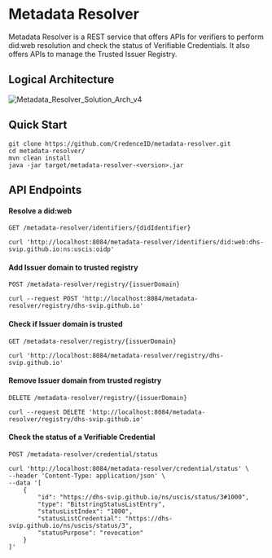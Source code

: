 # Metadata Resolver

Metadata Resolver is a REST service that offers APIs for verifiers to perform did:web resolution and check the status of Verifiable Credentials.
It also offers APIs to manage the Trusted Issuer Registry.

## Logical Architecture

![Metadata_Resolver_Solution_Arch_v4](https://github.com/user-attachments/assets/9715fc86-df05-40d9-a472-fddcffcaa71e)

## Quick Start
    
    git clone https://github.com/CredenceID/metadata-resolver.git
    cd metadata-resolver/
    mvn clean install
    java -jar target/metadata-resolver-<version>.jar

## API Endpoints

#### Resolve a did:web
    GET /metadata-resolver/identifiers/{didIdentifier}
    
    curl 'http://localhost:8084/metadata-resolver/identifiers/did:web:dhs-svip.github.io:ns:uscis:oidp'

#### Add Issuer domain to trusted registry
    POST /metadata-resolver/registry/{issuerDomain}
    
    curl --request POST 'http://localhost:8084/metadata-resolver/registry/dhs-svip.github.io'

#### Check if Issuer domain is trusted    
    GET /metadata-resolver/registry/{issuerDomain}
    
    curl 'http://localhost:8084/metadata-resolver/registry/dhs-svip.github.io'

#### Remove Issuer domain from trusted registry    
    DELETE /metadata-resolver/registry/{issuerDomain}
    
    curl --request DELETE 'http://localhost:8084/metadata-resolver/registry/dhs-svip.github.io'

#### Check the status of a Verifiable Credential
    POST /metadata-resolver/credential/status
    
    curl 'http://localhost:8084/metadata-resolver/credential/status' \
    --header 'Content-Type: application/json' \
    --data '[
        {
            "id": "https://dhs-svip.github.io/ns/uscis/status/3#1000",
            "type": "BitstringStatusListEntry",
            "statusListIndex": "1000",
            "statusListCredential": "https://dhs-svip.github.io/ns/uscis/status/3",
            "statusPurpose": "revocation"
        }
    ]'

